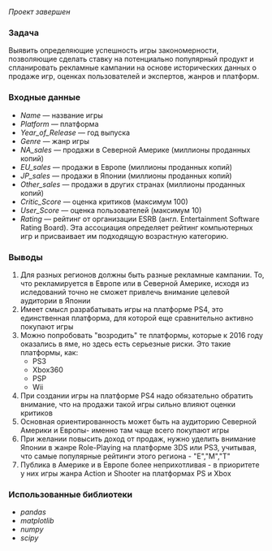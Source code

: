 *Проект завершен*

### Задача
Выявить определяющие успешность игры закономерности, позволяющие сделать ставку на потенциально популярный продукт и спланировать рекламные кампании на основе исторических данных 
о продаже игр, оценках пользователей и экспертов, жанров и платформ.

### Входные данные
 - *Name* — название игры
 - *Platform* — платформа
 - *Year_of_Release* — год выпуска
 - *Genre* — жанр игры
 - *NA_sales* — продажи в Северной Америке (миллионы проданных копий)
 - *EU_sales* — продажи в Европе (миллионы проданных копий)
 - *JP_sales* — продажи в Японии (миллионы проданных копий)
 - *Other_sales* — продажи в других странах (миллионы проданных копий)
 - *Critic_Score* — оценка критиков (максимум 100)
 - *User_Score* — оценка пользователей (максимум 10)
 - *Rating* — рейтинг от организации ESRB (англ. Entertainment Software Rating Board). Эта ассоциация определяет рейтинг компьютерных игр и присваивает им подходящую возрастную категорию.

### Выводы
1. Для разных регионов должны быть разные рекламные кампании. То, что рекламируется в Европе или в Северной Америке, исходя из иследований точно не сможет привлечь внимание целевой аудитории в Японии
2. Имеет смысл разрабатывать игры на платформе PS4, это единственная платформа, для которой еще сравнительно активно покупают игры
3. Можно попробовать "возродить" те платформы, которые к 2016 году оказались в яме, но здесь есть серьезные риски. Это такие платформы, как:
    - PS3
    - Xbox360
    - PSP
    - Wii
4. При создании игры на платформе PS4 надо обязательно обратить внимание, что на продажи такой игры сильно влияют оценки критиков
5. Основная ориентированность может быть на аудиторию Северной Америки и Европы- именно там чаще всего покупают игры
6. При желании повысить доход от продаж, нужно уделить внимание Японии в жанре Role-Playing на платформе 3DS или PS3, учитывая, что самые популярные рейтинги этого региона - "E","M","T"  
7. Публика в Америке и в Европе более неприхотливая - в приоритете у них игры жанра Action и Shooter на платформах PS и Xbox

### Использованные библиотеки
 - *pandas*
 - *matplotlib*
 - *numpy*
 - *scipy*
